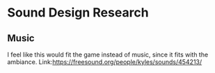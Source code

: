 # Sound Design Research

## Music
I feel like this would fit the game instead of music, since it fits with the ambiance.
Link:https://freesound.org/people/kyles/sounds/454213/

